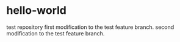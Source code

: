 # hello-world
test repository
first modification to the test feature branch.
second modification to the test feature branch.
